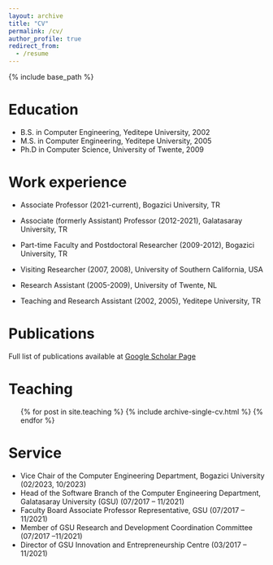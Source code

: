 ```yaml
---
layout: archive
title: "CV"
permalink: /cv/
author_profile: true
redirect_from:
  - /resume
---
```


{% include base_path %}

Education
======
* B.S. in Computer Engineering, Yeditepe University, 2002
* M.S. in Computer Engineering, Yeditepe University, 2005
* Ph.D in Computer Science, University of Twente, 2009

Work experience
======
* Associate Professor (2021-current), Bogazici University, TR

* Associate (formerly Assistant) Professor (2012-2021), Galatasaray University, TR
    
* Part-time Faculty and Postdoctoral Researcher (2009-2012), Bogazici University, TR

 * Visiting Researcher (2007, 2008), University of Southern California, USA
        
 * Research Assistant (2005-2009), University of Twente, NL

 * Teaching and Research Assistant (2002, 2005), Yeditepe University, TR
    
Publications
======
Full list of publications available at  [Google Scholar Page](https://scholar.google.com.tr/citations?user=r9h9Zp4AAAAJ)
    
Teaching
======
  <ul>{% for post in site.teaching %}
    {% include archive-single-cv.html %}
  {% endfor %}</ul>
  
Service
======
* Vice Chair of the Computer Engineering Department, Bogazici University (02/2023, 10/2023)
* Head of the Software Branch of the Computer Engineering Department, Galatasaray University (GSU) (07/2017 – 11/2021)
* Faculty Board Associate Professor Representative, GSU (07/2017 – 11/2021)
* Member of GSU Research and Development Coordination Committee (07/2017 –11/2021)
* Director of GSU Innovation and Entrepreneurship Centre (03/2017 – 11/2021)
  
      

				

